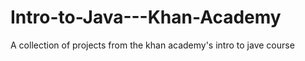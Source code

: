 # Intro-to-Java---Khan-Academy
A collection of projects from the khan academy's intro to jave course
